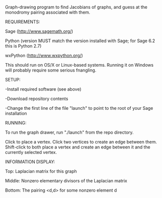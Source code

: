 Graph-drawing program to find Jacobians of graphs, and guess at the
monodromy pairing associated with them.


REQUIREMENTS:

Sage (http://www.sagemath.org/)

Python (version MUST match the version installed with Sage; for Sage
6.2 this is Python 2.7)

wxPython (http://www.wxpython.org/)


This should run on OS/X or Linux-based systems. Running it on Windows
will probably require some serious fnangling.


SETUP:

-Install required software (see above)

-Download repository contents

-Change the first line of the file "launch" to point to the root of
 your Sage installation


RUNNING:

To run the graph drawer, run "./launch" from the repo directory.

Click to place a vertex. Click two vertices to create an edge between
them. Shift-click to both place a vertex and create an edge between it
and the currently selected vertex.


INFORMATION DISPLAY:

Top: Laplacian matrix for this graph

Middle: Nonzero elementary divisors of the Laplacian matrix

Bottom: The pairing <d,d> for some nonzero element d
